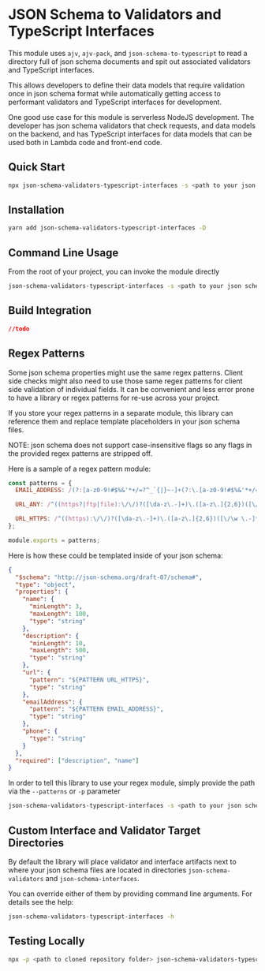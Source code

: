 # JSON Schema to Validators and TypeScript Interfaces

This module uses `ajv`, `ajv-pack`, and `json-schema-to-typescript` to read a directory full of json schema documents and spit out associated validators and TypeScript interfaces.

This allows developers to define their data models that require validation once in json schema format while automatically getting access to performant validators and TypeScript interfaces for development.

One good use case for this module is serverless NodeJS development. The developer has json schema validators that check requests, and data models on the backend, and has TypeScript interfaces for data models that can be used both in Lambda code and front-end code.

## Quick Start

```bash
npx json-schema-validators-typescript-interfaces -s <path to your json schema source>
```

## Installation

```bash
yarn add json-schema-validators-typescript-interfaces -D
```

## Command Line Usage

From the root of your project, you can invoke the module directly

```bash
json-schema-validators-typescript-interfaces -s <path to your json schema source>
```

## Build Integration

```json
//todo
```

## Regex Patterns

Some json schema properties might use the same regex patterns. Client side checks might also need to use those same regex patterns for client side validation of individual fields. It can be convenient and less error prone to have a library or regex patterns for re-use across your project.

If you store your regex patterns in a separate module, this library can reference them and replace template placeholders in your json schema files.

NOTE: json schema does not support case-insensitive flags so any flags in the provided regex patterns are stripped off.

Here is a sample of a regex pattern module:

```js
const patterns = {
  EMAIL_ADDRESS: /(?:[a-z0-9!#$%&'*+/=?^_`{|}~-]+(?:\.[a-z0-9!#$%&'*+/=?^_`{|}~-]+)*|"(?:[\x01-\x08\x0b\x0c\x0e-\x1f\x21\x23-\x5b\x5d-\x7f]|\\[\x01-\x09\x0b\x0c\x0e-\x7f])*")@(?:(?:[a-z0-9](?:[a-z0-9-]*[a-z0-9])?\.)+[a-z0-9](?:[a-z0-9-]*[a-z0-9])?|\[(?:(?:(2(5[0-5]|[0-4][0-9])|1[0-9][0-9]|[1-9]?[0-9]))\.){3}(?:(2(5[0-5]|[0-4][0-9])|1[0-9][0-9]|[1-9]?[0-9])|[a-z0-9-]*[a-z0-9]:(?:[\x01-\x08\x0b\x0c\x0e-\x1f\x21-\x5a\x53-\x7f]|\\[\x01-\x09\x0b\x0c\x0e-\x7f])+)\])/,

  URL_ANY: /^((https?|ftp|file):\/\/)?([\da-z\.-]+)\.([a-z\.]{2,6})([\/\w \.-]*)*\/?$/,

  URL_HTTPS: /^((https):\/\/)?([\da-z\.-]+)\.([a-z\.]{2,6})([\/\w \.-]*)*\/?$/
};

module.exports = patterns;
```

Here is how these could be templated inside of your json schema:

```json
{
  "$schema": "http://json-schema.org/draft-07/schema#",
  "type": "object",
  "properties": {
    "name": {
      "minLength": 3,
      "maxLength": 100,
      "type": "string"
    },
    "description": {
      "minLength": 10,
      "maxLength": 500,
      "type": "string"
    },
    "url": {
      "pattern": "${PATTERN URL_HTTPS}",
      "type": "string"
    },
    "emailAddress": {
      "pattern": "${PATTERN EMAIL_ADDRESS}",
      "type": "string"
    },
    "phone": {
      "type": "string"
    }
  },
  "required": ["description", "name"]
}
```

In order to tell this library to use your regex module, simply provide the path via the `--patterns` or `-p` parameter

```bash
json-schema-validators-typescript-interfaces -s <path to your json schema source> -p <path to your regex patterns module>
```

## Custom Interface and Validator Target Directories

By default the library will place validator and interface artifacts next to where your json schema files are located in directories `json-schema-validators` and `json-schema-interfaces`.

You can override either of them by providing command line arguments. For details see the help:

```bash
json-schema-validators-typescript-interfaces -h
```

## Testing Locally

```bash
npx -p <path to cloned repository folder> json-schema-validators-typescript-interfaces -s <path to your json schema source>
```
